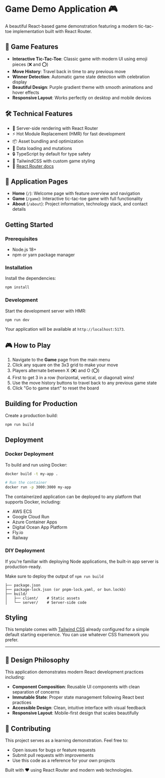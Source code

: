 # Game Demo Application 🎮

A beautiful React-based game demonstration featuring a modern tic-tac-toe implementation built with React Router.

## 🎯 Game Features

- **Interactive Tic-Tac-Toe**: Classic game with modern UI using emoji pieces (❌ and ⭕)
- **Move History**: Travel back in time to any previous move
- **Winner Detection**: Automatic game state detection with celebration display
- **Beautiful Design**: Purple gradient theme with smooth animations and hover effects
- **Responsive Layout**: Works perfectly on desktop and mobile devices

## 🛠️ Technical Features

- 🚀 Server-side rendering with React Router
- ⚡️ Hot Module Replacement (HMR) for fast development
- 📦 Asset bundling and optimization
- 🔄 Data loading and mutations
- 🔒 TypeScript by default for type safety
- 🎨 TailwindCSS with custom game styling
- 📖 [React Router docs](https://reactrouter.com/)

## 📱 Application Pages

- **Home** (`/`): Welcome page with feature overview and navigation
- **Game** (`/game`): Interactive tic-tac-toe game with full functionality
- **About** (`/about`): Project information, technology stack, and contact details

## Getting Started

### Prerequisites
- Node.js 18+ 
- npm or yarn package manager

### Installation

Install the dependencies:

```bash
npm install
```

### Development

Start the development server with HMR:

```bash
npm run dev
```

Your application will be available at `http://localhost:5173`.

## 🎮 How to Play

1. Navigate to the **Game** page from the main menu
2. Click any square on the 3x3 grid to make your move
3. Players alternate between X (❌) and O (⭕)
4. First to get 3 in a row (horizontal, vertical, or diagonal) wins!
5. Use the move history buttons to travel back to any previous game state
6. Click "Go to game start" to reset the board

## Building for Production

Create a production build:

```bash
npm run build
```

## Deployment

### Docker Deployment

To build and run using Docker:

```bash
docker build -t my-app .

# Run the container
docker run -p 3000:3000 my-app
```

The containerized application can be deployed to any platform that supports Docker, including:

- AWS ECS
- Google Cloud Run
- Azure Container Apps
- Digital Ocean App Platform
- Fly.io
- Railway

### DIY Deployment

If you're familiar with deploying Node applications, the built-in app server is production-ready.

Make sure to deploy the output of `npm run build`

```
├── package.json
├── package-lock.json (or pnpm-lock.yaml, or bun.lockb)
├── build/
│   ├── client/    # Static assets
│   └── server/    # Server-side code
```

## Styling

This template comes with [Tailwind CSS](https://tailwindcss.com/) already configured for a simple default starting experience. You can use whatever CSS framework you prefer.

---

## 🎨 Design Philosophy

This application demonstrates modern React development practices including:
- **Component Composition**: Reusable UI components with clean separation of concerns
- **Immutable State**: Proper state management following React best practices
- **Accessible Design**: Clean, intuitive interface with visual feedback
- **Responsive Layout**: Mobile-first design that scales beautifully

## 🤝 Contributing

This project serves as a learning demonstration. Feel free to:
- Open issues for bugs or feature requests
- Submit pull requests with improvements
- Use this code as a reference for your own projects

Built with ❤️ using React Router and modern web technologies.
